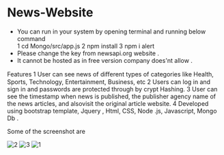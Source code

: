 # News-Website

* You can run in your system by opening terminal and running below command  
1  cd Mongo/src/app.js
2  npm install
3  npm i alert
* Please change the key from newsapi.org website .
* It cannot be hosted as in free version company does'nt allow .

Features
1  User can see news of diﬀerent types of categories like Health, Sports, Technology, Entertainment, Business, etc
2 Users can log in and sign in and passwords are protected through by crypt Hashing. 
3 User can see the timestamp when news is published, the publisher agency name of the news articles, and alsovisit the original article website.
4 Developed using bootstrap template, Jquery , Html, CSS, Node .js, Javascript, Mongo Db .

Some of the screenshot are 

![2](https://user-images.githubusercontent.com/72294811/149653249-18885b3f-0ccd-46ef-aff0-e8dd0e37d2f2.jpg)
![3](https://user-images.githubusercontent.com/72294811/149653251-3ef1ec3c-7ca3-40f9-b204-3d4da1b1d6ce.jpg)
![1](https://user-images.githubusercontent.com/72294811/149653252-46ed7b1f-05d7-4669-b714-40e8e4167079.jpg)
